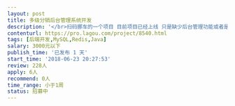 ```yaml
---                
layout: post       
title: 多级分销后台管理系统开发           
description: '</br>扫码挪车的一个项目 目前项目已经上线 只是缺少后台管理功能或者是说后台管理功能不完善 数据库已经设计完成 需要再里面加入完善管理功能 希望是一个做过代理商管理后台的团队来做</br>1，操作简单 管理严密</br>2.  界面友好</br>3。响应速度快。能快速完成任务</br>4后期维护良好 出现问题不管任何时候第一时间解决 </br>5 项目需扣除百分之二十的后期维护费用 在一年服务期满之后支付</br>'     
contenturl: https://pro.lagou.com/project/8540.html      
tags: [后端开发,MySQL,Redis,Java]            
salary: 3000元以下          
publish_time: '已发布 1 天'         
start_time: '2018-06-23 20:27:53'           
review: 228人                   
apply: 6人                   
recommend: 0人                   
time_range: 小于1周              
status: 招募中                  
---                 
```

